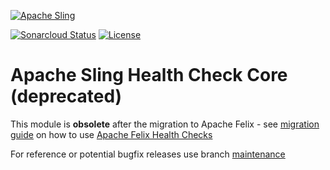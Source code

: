 [![Apache Sling](https://sling.apache.org/res/logos/sling.png)](https://sling.apache.org)

&#32;[![Sonarcloud Status](https://sonarcloud.io/api/project_badges/measure?project=apache_sling-org-apache-sling-hc-core&metric=alert_status)](https://sonarcloud.io/dashboard?id=apache_sling-org-apache-sling-hc-core) [![License](https://img.shields.io/badge/License-Apache%202.0-blue.svg)](https://www.apache.org/licenses/LICENSE-2.0)

# Apache Sling Health Check Core (deprecated)

This module is **obsolete** after the migration to Apache Felix - see [migration guide](https://sling.apache.org/documentation/bundles/sling-health-check-tool.html) on how to use [Apache Felix Health Checks](https://felix.apache.org/documentation/subprojects/apache-felix-healthchecks.html)

For reference or potential bugfix releases use branch [maintenance](https://github.com/apache/sling-org-apache-sling-hc-core/tree/maintenance)
